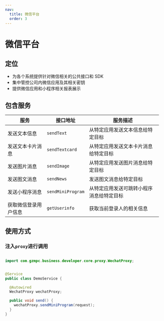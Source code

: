 ```yaml
---
nav:
  title: 微信平台
  order: 3
---
```


# 微信平台

## 定位

- 为各个系统提供针对微信相关的公共接口和 SDK
- 集中管控公司内微信应用及其相关密钥
- 提供微信应用和小程序相关报表展示

## 包含服务

| 服务  | 接口地址 | 服务描述 |
| ------- | ----------- | ------------ |
| 发送文本信息 | `sendText` | 从特定应用发送文本信息给特定目标 |
| 发送文本卡片消息 | `sendTextcard` | 从特定应用发送文本卡片消息给特定目标 |
| 发送图片消息 | `sendImage` | 从特定应用发送图片消息给特定目标 |
| 发送图文消息 | `sendNews` | 发送图文消息给特定目标 |
| 发送小程序消息 | `sendMiniProgram` | 从特定应用发送可跳转小程序消息给特定目标 |
| 获取微信登录用户信息 | `getUserinfo` | 获取当前登录人的相关信息 |

## 使用方式

### 注入`proxy`进行调用

```java

import com.gzmpc.business.developer.core.proxy.WechatProxy;


@Service
public class DemoService {

  @Autowired
  WechatProxy wechatProxy;

  public void send() {
    wechatProxy.sendMiniProgram(request);
  }
}

```
